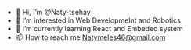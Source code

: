 - 👋 Hi, I’m @Naty-tsehay
- 👀 I’m interested in Web Developmelnt and Robotics
- 🌱 I’m currently learning React and Embeded system
- 📫 How to reach me Natymeles46@gmail.com



<!---
Naty-tsehay/Naty-tsehay is a ✨ special ✨ repository because its `README.md` (this file) appears on your GitHub profile.
You can click the Preview link to take a look at your changes.
--->
